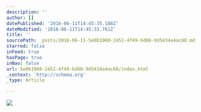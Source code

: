 ```yaml
---
description: ''
author: []
datePublished: '2016-06-11T14:45:35.188Z'
dateModified: '2016-06-11T14:45:33.761Z'
title: ''
sourcePath: _posts/2016-06-11-5e0b1960-2451-4f49-bd86-9d5434a4ac68.md
starred: false
inFeed: true
hasPage: true
inNav: false
url: 5e0b1960-2451-4f49-bd86-9d5434a4ac68/index.html
_context: 'http://schema.org'
_type: Article

---
```

![](https://the-grid-user-content.s3-us-west-2.amazonaws.com/828d5b03-44cd-41ab-9f5f-184f343d82b8.jpg)